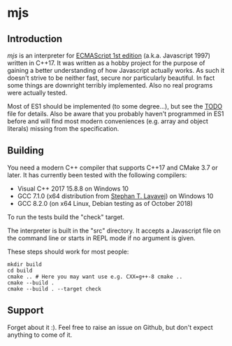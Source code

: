 # mjs

## Introduction
_mjs_ is an interpreter for [ECMAScript 1st
edition](https://www.ecma-international.org/publications/files/ECMA-ST-ARCH/ECMA-262,%201st%20edition,%20June%201997.pdf)
(a.k.a. Javascript 1997) written in C++17.  It was written as a hobby
project for the purpose of gaining a better understanding of how
Javascript actually works. As such it doesn't strive to be neither fast,
secure nor particularly beautiful. In fact some things are downright
terribly implemented. Also no real programs were actually tested.

Most of ES1 should be implemented (to some degree...), but see the
[TODO](TODO.md) file for details. Also be aware that you probably
haven't programmed in ES1 before and will find most modern conveniences
(e.g. array and object literals) missing from the specification.

## Building

You need a modern C++ compiler that supports C++17 and CMake 3.7 or
later. It has currently been tested with the following compilers:

* Visual C++ 2017 15.8.8 on Windows 10
* GCC 7.1.0 (x64 distribution from [Stephan T. Lavavej](https://nuwen.net/mingw.html)) on Windows 10
* GCC 8.2.0 (on x64 Linux, Debian testing as of October 2018)

To run the tests build the "check" target.

The interpreter is built in the "src" directory. It accepts a Javascript
file on the command line or starts in REPL mode if no argument is given.

These steps should work for most people:

    mkdir build
    cd build
    cmake .. # Here you may want use e.g. CXX=g++-8 cmake ..
    cmake --build .
    cmake --build . --target check

## Support

Forget about it :). Feel free to raise an issue on Github, but don't
expect anything to come of it.
